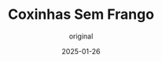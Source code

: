 ---
layout: post
layout-type: 2
date: 2025-01-26
title: "Coxinhas Sem Frango"
description: "Coxinhas veganas com recheio cremoso, 'frango' desfiado e massa dourada crocante"
keywords: "Coxinhas veganas, Receita de coxinhas sem frango, Coxinhas com recheio cremoso vegano, Coxinhas de seitan desfiado, Coxinhas crocantes sem carne, Massa para coxinhas veganas, Receita vegana de entrada, Coxinhas fritas veganas, Coxinhas fáceis e saborosas, Recheio vegano para coxinhas"
permalink: /coxinhas-sem-frango/
type: ["Entrada"]
protein: ["Grão","Seitan"]
image: "/assets/img/coxinha-sem-frango.webp"
serve: 25 coxinhas
diet: ["s-frutos-secos"]
time-total: 110
time-prepar: 50
time-confe: 60
calorias: 96
proteinas: 4
lipidos: 4.8
hidratos: 9.6
author: original
new: 
ingredients:
    o Recheio Cremoso de 'Queijo':
    - 200 gr | de Cream Cheese (usei da Violife)
    - 2 c.sopa | de Levedura Nutricional
    - 2 c.sopa | de Sumo de Limão
    - 0.5 c.sopa | de Vinagre
    - 0.5 c.chá | de Sal
    - 0.25 c.chá | de Pimenta Preta
    - 0.75 c.chá | de Alho em pó
    - 30-60 ml | de Leite Vegetal
    o 'Frango' desfiado:
    - 400 gr | de Grão-de-bico cozido
    - 120 ml | de Água
    - 4 c.sopa | de Molho de Soja
    - 2 c.chá | de Mostarda Dijon
    - 2 c.chá | de Sal
    - 80 gr | de Farinha de Trigo
    - 120 gr | de Glúten de Trigo
    - 1 | Cebola
    - 3 dentes | de Alho
    - 4 folhas | de Louro
    - "| Caldo de Legumes q.b."
    - "| Salsa q.b."
    - "| Paprika q.b."
    - "| Paprika Fumada q.b."
    - "| Pimenta Caiena q.b."
    o Recheio:
    - 250 gr | de Seitan desfiado
    - 0.5 | Cebola picada
    - 2 | Tomates médios picados
    - 3 dentes | de Alho picados
    - 1 | Malagueta picada (opcional)
    - 180 ml | de Caldo de Legumes reservado (da preparação do 'frango')
    - 2 c.sopa | de Manteiga Vegan
    - 2 c.sopa | de Farinha de Trigo
    - 3 c.sopa | de Salsa picada
    - 0.5 c.chá | de Orégãos secos
    - 1 c.chá | de Colorau
    - "| Sal q.b."
    - "| Pimenta Preta q.b."
    a Massa para Moldar:
    - 625 ml | de Caldo de Legumes reservado (da preparação do 'frango')
    - 280 gr | de Farinha de Trigo
    - 50 gr | de Manteiga Vegan
    - 0.75 c.chá | de Sal
    a Montagem e o Panado:
    - 10 c.sopa | de Água
    - 3 c.sopa | de Amido de Milho
    - 200 gr | de Pão Ralado
    - 1 L |  de Óleo para fritar
instructions:
    o Recheio Cremoso de 'Queijo':
    - Colocar o cream cheese, a levedura nutricional, o sumo de limão, o vinagre de maçã, o sal, a pimenta e o alho em pó num processador de alimentos ou liquidificador.
    - Triturar até obter uma mistura homogénea e cremosa. Raspar as laterais do recipiente, se necessário.
    - Ajustar a consistência com o leite vegetal, adicionando aos poucos, até atingir a textura desejada.
    - Transferir para um recipiente hermético e refrigerar até usar (dura até 5 dias).
    o 'Frango' desfiado:
    - Triturar o grão-de-bico com a água até obter uma pasta uniforme.
    - Adicionar o molho de soja, a mostarda, o sal, a farinha e o glúten. Misturar bem até formar uma massa consistente.
    - Dividir a massa em 3 porções, moldá-las em formato de 'salsichas' e dar um nó em cada uma.
    - Numa panela, adicionar o caldo de legumes, a cebola, o alho, a salsa, o louro, a paprika e a pimenta. Cozinhar o seitan neste caldo, em lume brando, durante 40 minutos.
    - Retirar o seitan, deixar arrefecer e desfiar grosseiramente (desfiar apenas a quantidade indicada na secção do recheio. O restante pode ser congelado para utilização em outras receitas posteriormente). Reservar o caldo para os próximos passos.
    o Recheio:
    - Numa panela, derreter a manteiga em lume médio. Adicionar a cebola e uma pitada de sal. Refogar até amolecer.
    - Juntar o alho, a malagueta, o colorau e os orégãos. Refogar por 1 minuto.
    - Acrescentar os tomates e cozinhar até formar uma pasta.
    - Adicionar o seitan desfiado, temperar com sal e pimenta e envolver bem. Regar com o caldo reservado e cozinhar por 10 minutos, até secar ligeiramente.
    - Polvilhar com a farinha, misturar bem e deixar engrossar. Finalizar com a salsa e deixar arrefecer.
    a Massa para moldar:
    - Numa panela, aquecer o caldo de legumes, a manteiga e o sal até ferver.
    - Reduzir o lume e adicionar a farinha aos poucos, mexendo bem até formar uma massa uniforme. Cozinhar por 2 minutos até formar uma película no fundo da panela.
    - Transferir a massa para uma superfície limpa e deixar arrefecer até estar morna. Amassar por 1 minuto até a massa ficar macia e homogénea.
    a Montagem e o Panado:
    - Dividir a massa em pequenas bolinhas. Abrir cada bolinha com o polegar, formando uma cavidade no centro.
    - Colocar uma porção do 'queijo' vegan no centro e cubrir com o recheio de seitan. Fechar puxando as bordas e moldar em forma de coxinha, beliscando a ponta.
    - Passar cada coxinha na mistura de água com maizena e depois no pão ralado. Repetir para maior crocância.
    - Aquecer o óleo e fritar as coxinhas até ficarem douradas. Retirar e deixar escorrer em papel absorvente.
notes:
    - Se a preparação do 'frango' não produzir quantidade suficiente de caldo de legumes, divida-o em duas partes e adicione água até completar a quantidade necessária para cada etapa.
---